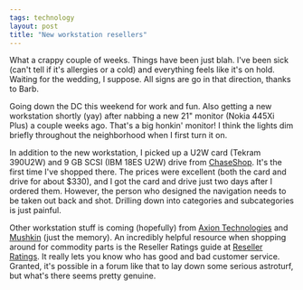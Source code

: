```yaml
---
tags: technology
layout: post
title: "New workstation resellers"
---
```




What a crappy couple of weeks. Things have been just blah. I've been sick (can't tell if it's allergies or a cold) and everything feels like it's on hold. Waiting for the wedding, I suppose. All signs are go in that direction, thanks to Barb.

<p>Going down the DC this weekend for work and fun. Also getting a new workstation shortly (yay) after nabbing a new 21" monitor (Nokia 445Xi Plus) a couple weeks ago. That's a big honkin' monitor! I think the lights dim briefly throughout the neighborhood when I first turn it on.</p>

<p>In addition to the new workstation, I picked up a U2W card (Tekram 390U2W) and 9 GB SCSI (IBM 18ES U2W) drive from <a href="http://www.mychaseshop.com/">ChaseShop</a>. It's the first time I've shopped there. The prices were excellent (both the card and drive for about $330), and I got the card and drive just two days after I ordered them. However, the person who designed the navigation needs to be taken out back and shot. Drilling down into categories and subcategories is just painful.</p>

<p>Other workstation stuff is coming (hopefully) from <a href="http://www.axiontech.com/">Axion Technologies</a> and <a href="http://www.mushkin.com">Mushkin</a> (just the memory). An incredibly helpful resource when shopping around for commodity parts is the Reseller Ratings guide at <a href="http://www.resellerratings.com/">Reseller Ratings</a>. It really lets you know who has good and bad customer service. Granted, it's possible in a forum like that to lay down some serious astroturf, but what's there seems pretty genuine. </p>



